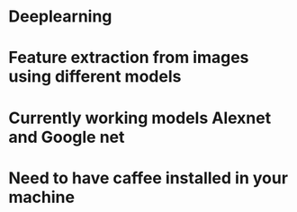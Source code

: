 # Deeplearning

# Feature extraction from images using different models
# Currently working models Alexnet and Google net 

# Need to have caffee installed in your machine